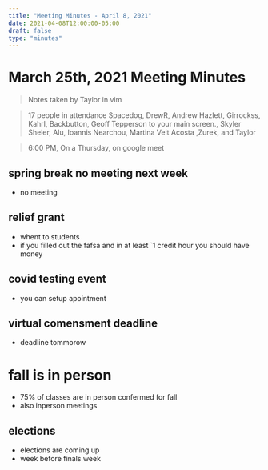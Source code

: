 ```yaml
---
title: "Meeting Minutes - April 8, 2021"
date: 2021-04-08T12:00:00-05:00
draft: false
type: "minutes"
---
```


# March 25th, 2021 Meeting Minutes
> Notes taken by Taylor in vim

> 17 people in attendance Spacedog, DrewR, Andrew Hazlett, Girrockss, Kahrl, Backbutton, Geoff Tepperson to your main screen., Skyler Sheler, Alu, Ioannis Nearchou, Martina Veit Acosta ,Zurek, and Taylor

> 6:00 PM, On a Thursday, on google meet

## spring break no meeting next week 
- no meeting

## relief grant
- whent to students
- if you filled out the fafsa and in at least `1 credit hour you should have money

## covid testing event
- you can setup apointment

## virtual comensment deadline
- deadline tommorow

# fall is in person
- 75% of classes are in person confermed for fall
- also inperson meetings

## elections
- elections are coming up
- week before finals week

